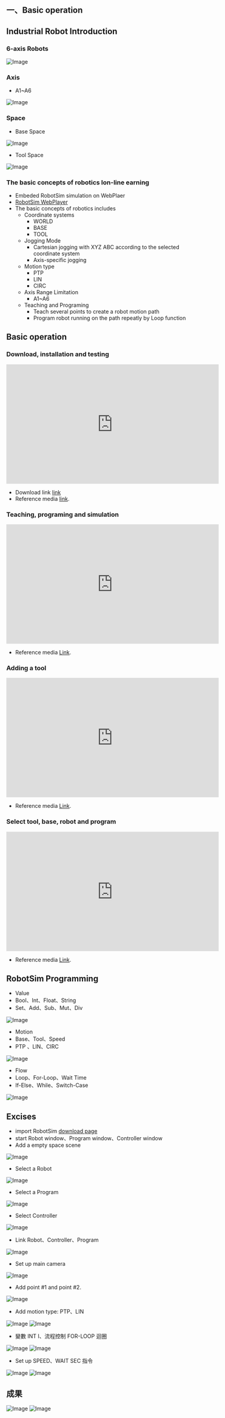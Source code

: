 ## 一、Basic operation

## Industrial Robot Introduction

### 6-axis Robots
![Image](../img/RobotSystem.jpg)

### Axis
- A1~A6 

![Image](../img/RobotAxis.jpg)

### Space
- Base Space

![Image](../img/RobotCoordinateSystem.jpg)

- Tool Space

![Image](../img/Tool.jpg) 

### The basic concepts of robotics lon-line earning 
- Embeded RobotSim simulation on WebPlaer
-   [RobotSim WebPlayer](http://www.wtech.com.tw/robotsim)
- The basic concepts of robotics includes
	- Coordinate systems
		- WORLD
		- BASE
		- TOOL    
	- Jogging Mode
		- Cartesian jogging with XYZ ABC according to the selected coordinate system
		- Axis-specific jogging
	- Motion type
		- PTP
		- LIN
		- CIRC
	- Axis Range Limitation
		- A1~A6
	- Teaching and Programing
		- Teach several points to create a robot motion path
		- Program robot running on the path repeatly by Loop function

## Basic operation 

### Download, installation and testing 
<iframe width="560" height="315" src="https://www.youtube.com/embed/xv4v_fOwAC0" frameborder="0" allow="accelerometer; autoplay; encrypted-media; gyroscope; picture-in-picture" allowfullscreen></iframe>

- Download link [link](http://www.wtech.com.tw/download)
- Reference media [link](https://www.youtube.com/watch?v=xv4v_fOwAC0&index=20&list=PLYLTPJkULAAZZuNW2s2tX-KWQOus7sAAo).

### Teaching, programing and simulation
<iframe width="560" height="315" src="https://www.youtube.com/embed/4Gk7K88B10c" frameborder="0" allow="accelerometer; autoplay; encrypted-media; gyroscope; picture-in-picture" allowfullscreen></iframe>

- Reference media [Link](https://www.youtube.com/watch?v=4Gk7K88B10c&index=21&list=PLYLTPJkULAAZZuNW2s2tX-KWQOus7sAAo).

### Adding a tool
<iframe width="560" height="315" src="https://www.youtube.com/embed/NLA6A_qWDgs" frameborder="0" allow="accelerometer; autoplay; encrypted-media; gyroscope; picture-in-picture" allowfullscreen></iframe>

- Reference media [Link](https://www.youtube.com/watch?v=NLA6A_qWDgs&index=22&list=PLYLTPJkULAAZZuNW2s2tX-KWQOus7sAAo).

### Select tool, base, robot and program
<iframe width="560" height="315" src="https://www.youtube.com/embed/izkk5MW-FeY" frameborder="0" allow="accelerometer; autoplay; encrypted-media; gyroscope; picture-in-picture" allowfullscreen></iframe>

- Reference media [Link](https://www.youtube.com/watch?v=izkk5MW-FeY&index=23&list=PLYLTPJkULAAZZuNW2s2tX-KWQOus7sAAo).

## RobotSim Programming
-  Value
  - Bool、Int、Float、String
  - Set、Add、Sub、Mut、Div

![Image](../img/Value.png) 
-  Motion
  - Base、Tool、Speed
  - PTP 、LIN、CIRC

![Image](../img/Motion.png) 
-  Flow
  - Loop、For-Loop、Wait Time
  - If-Else、While、Switch-Case

![Image](../img/Flow.png)

## Excises
- import RobotSim [download page](http://www.wtech.com.tw/download)
- start Robot window、Program window、Controller window
- Add a empty space scene

![Image](../img/EmptyRobotSimScene.png)
- Select a Robot

![Image](../img/AddRobot.png)
- Select a  Program

![Image](../img/AddProgram.png)
- Select Controller

![Image](../img/AddController.png)
- Link Robot、Controller、Program

![Image](../img/LinkProgramRobot.png)
- Set up main camera

![Image](../img/MainCamera.png)
- Add point #1 and point #2.

![Image](../img/AddPoint.png)
- Add motion type: PTP、LIN

![Image](../img/AddPTP.png)
![Image](../img/AddP1.png)
- 變數 INT I、流程控制 FOR-LOOP 迴圈

![Image](../img/AddINTI.png)
![Image](../img/AddFORLOOP.png)
- Set up  SPEED、WAIT SEC 指令

![Image](../img/AddSPEED.png)
![Image](../img/AddWAITSEC.png)

## 成果
![Image](../img/Week1Program.png)
![Image](../img/Week1DEMO.gif)

<!--stackedit_data:
eyJoaXN0b3J5IjpbMTUxNjI4ODg4MSwxMjcxMzkzMDcxLC0xMj
E2MjkwMDM0LC0xOTc3NDEzODI2LDMxNjY3NjY3Nyw5NjYzMTU3
NDksMTYyNjk5NDA1NiwxMDAxODg2MzQ3LDM2NzgwNTU4OCwtNT
Q3NTY2MzQ0LDUwNzY3NjAwOSwtMTEzMjcxMDk2LDMwNDQ4MTQx
MSw2NTI4ODc4MzIsODIzNTQ3NzM4LC0xNDkxNjEzNTY1LDEwMz
I1Nzk1MzksMTgwOTQ4Mzc3LC0xMzI4NTI2NTk4LC0xNzc3MTk3
Nzk0XX0=
-->